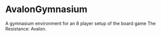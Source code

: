 # AvalonGymnasium
A gymnasium environment for an 8 player setup of the board game The Resistance: Avalon.
